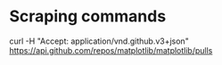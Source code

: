 # Scraping commands

curl -H "Accept: application/vnd.github.v3+json" https://api.github.com/repos/matplotlib/matplotlib/pulls